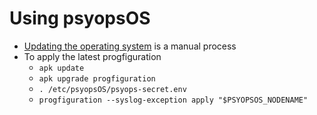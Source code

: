 # Using psyopsOS

- [Updating the operating system](./operating-system-update.md) is a manual process
- To apply the latest progfiguration
    - `apk update`
    - `apk upgrade progfiguration`
    - `. /etc/psyopsOS/psyops-secret.env`
    - `progfiguration --syslog-exception apply "$PSYOPSOS_NODENAME"`
